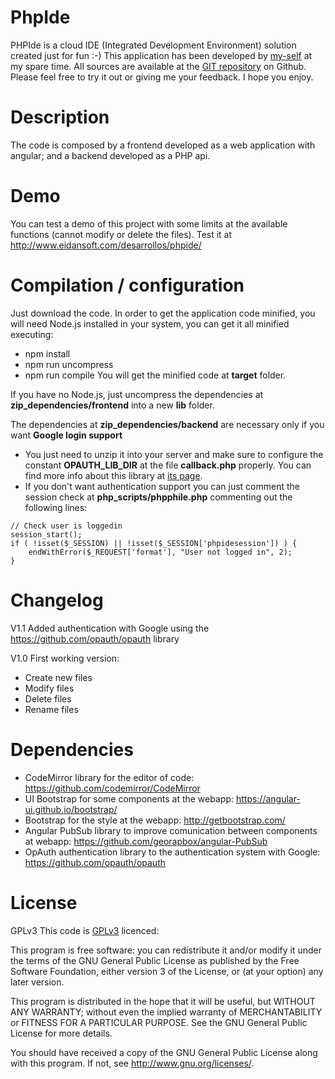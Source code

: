 # PhpIde
PHPIde is a cloud IDE (Integrated Development Environment) solution created just for fun :-)
This application has been developed by [my-self](https://www.linkedin.com/in/alejandro-d%C3%A9cimo-8b91b672) at my spare time. All sources are available at the [GIT repository](https://github.com/Eidansoft/PhpIde) on Github. Please feel free to try it out or giving me your feedback. I hope you enjoy.

# Description
The code is composed by a frontend developed as a web application with angular; and a backend developed as a PHP api.

# Demo
You can test a demo of this project with some limits at the available functions (cannot modify or delete the files). Test it at http://www.eidansoft.com/desarrollos/phpide/

# Compilation / configuration
Just download the code.
In order to get the application code minified, you will need Node.js installed in your system, you can get it all minified executing:
 - npm install
 - npm run uncompress
 - npm run compile
You will get the minified code at **target** folder.

If you have no Node.js, just uncompress the dependencies at **zip_dependencies/frontend** into a new **lib** folder.

The dependencies at **zip_dependencies/backend** are necessary only if you want **Google login support**
 - You just need to unzip it into your server and make sure to configure the constant **OPAUTH_LIB_DIR** at the file **callback.php** properly. You can find more info about this library at [its page](https://github.com/opauth/opauth).
 - If you don't want authentication support you can just comment the session check at **php_scripts/phpphile.php** commenting out the following lines:
```
// Check user is loggedin
session_start();
if ( !isset($_SESSION) || !isset($_SESSION['phpidesession']) ) {
	endWithError($_REQUEST['format'], "User not logged in", 2);
}
```

# Changelog
V1.1 Added authentication with Google using the https://github.com/opauth/opauth library

V1.0 First working version:
 - Create new files
 - Modify files
 - Delete files
 - Rename files

# Dependencies
 - CodeMirror library for the editor of code: https://github.com/codemirror/CodeMirror
 - UI Bootstrap for some components at the webapp: https://angular-ui.github.io/bootstrap/
 - Bootstrap for the style at the webapp: http://getbootstrap.com/
 - Angular PubSub library to improve comunication between components at webapp: https://github.com/georapbox/angular-PubSub
 - OpAuth authentication library to the authentication system with Google: https://github.com/opauth/opauth

# License
GPLv3
This code is [GPLv3](http://www.gnu.org/licenses/gpl-3.0.en.html) licenced:

This program is free software: you can redistribute it and/or modify it under the terms of the GNU General Public License as published by the Free Software Foundation, either version 3 of the License, or
(at your option) any later version.

This program is distributed in the hope that it will be useful, but WITHOUT ANY WARRANTY; without even the implied warranty of MERCHANTABILITY or FITNESS FOR A PARTICULAR PURPOSE. See the GNU General Public License for more details.

You should have received a copy of the GNU General Public License along with this program.  If not, see <http://www.gnu.org/licenses/>.
